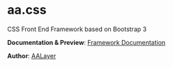 # aa.css
CSS Front End Framework based on Bootstrap 3

**Documentation & Preview**: [Framework Documentation](https://framework.aalayer.com/)  

**Author**: [AALayer](https://aalayer.com/)
